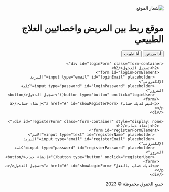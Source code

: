 <!DOCTYPE html>
<html lang="ar" dir="rtl">
<head>
  <meta charset="UTF-8">
  <title>موقع ربط بين المريض واخصائيين العلاج الطبيعي</title>
  <style>
    /* تصميم الواجهة (احتفظ بهذا التصميم كما هو) */
    body { /* ... */ }
    .container { /* ... */ }
    /* ... */
  </style>
  <script src="https://www.gstatic.com/firebasejs/9.15.0/firebase-app-compat.js"></script>
  <script src="https://www.gstatic.com/firebasejs/9.15.0/firebase-auth-compat.js"></script>
  <script src="https://www.gstatic.com/firebasejs/9.15.0/firebase-firestore-compat.js"></script>
  <script>
    // معلومات مشروعك في Firebase (استبدل هذه القيم بمعلومات مشروعك)
    const firebaseConfig = {// For Firebase JS SDK v7.20.0 and later, measurementId is optional
const firebaseConfig = {
  apiKey: "AIzaSyBbrnZTdgXDdVcjLf5te2cPtHAtoxhdFZY",
  authDomain: "shebl-f8189.firebaseapp.com",
  databaseURL: "https://shebl-f8189-default-rtdb.firebaseio.com",
  projectId: "shebl-f8189",
  storageBucket: "shebl-f8189.firebasestorage.app",
  messagingSenderId: "810550477921",
  appId: "1:810550477921:web:377239051a3926d7955620",
  measurementId: "G-N1QYGDCJG9"
};
      // ...
    };
    firebase.initializeApp(firebaseConfig);
    const auth = firebase.auth();
    const db = firebase.firestore();
  </script>
</head>
<body>
  <div class="container">
    <div class="header">
      <img src="logo.png" alt="شعار الموقع">
      <h1>موقع ربط بين المريض واخصائيين العلاج الطبيعي</h1>
    </div>
    <div class="buttons">
      <button id="patientButton">أنا مريض</button>
      <button id="doctorButton">أنا طبيب</button>
    </div>

    <div id="loginForm" class="form-container">
      <h2>تسجيل الدخول</h2>
      <form id="loginFormElement">
        <input type="email" id="loginEmail" placeholder="البريد الإلكتروني">
        <input type="password" id="loginPassword" placeholder="كلمة المرور">
        <button type="button" onclick="loginUser()">تسجيل الدخول</button>
      </form>
      <p>ليس لديك حساب؟ <a href="#" id="showRegisterForm">إنشاء حساب</a></p>
    </div>

    <div id="registerForm" class="form-container" style="display: none;">
      <h2>إنشاء حساب</h2>
      <form id="registerFormElement">
        <input type="text" id="registerName" placeholder="الاسم">
        <input type="email" id="registerEmail" placeholder="البريد الإلكتروني">
        <input type="password" id="registerPassword" placeholder="كلمة المرور">
        <button type="button" onclick="registerUser()">إنشاء حساب</button>
      </form>
      <p>لديك حساب بالفعل؟ <a href="#" id="showLoginForm">تسجيل الدخول</a></p>
    </div>
  </div>

  <div class="footer">
    جميع الحقوق محفوظة &copy; 2023
  </div>

  <script>
    // (النموذج القديم - احتفظ به كما هو)
    const showRegisterForm = document.getElementById('showRegisterForm');
    const showLoginForm = document.getElementById('showLoginForm');
    const loginForm = document.getElementById('loginForm');
    const registerForm = document.getElementById('registerForm');
    const patientButton = document.getElementById('patientButton');
    const doctorButton = document.getElementById('doctorButton');

    showRegisterForm.addEventListener('click', (event) => { /* ... */ });
    showLoginForm.addEventListener('click', (event) => { /* ... */ });
    patientButton.addEventListener('click', () => { /* ... */ });
    doctorButton.addEventListener('click', () => { /* ... */ });

    // دمج مع Firebase
    async function loginUser() {
      const email = document.getElementById('loginEmail').value;
      const password = document.getElementById('loginPassword').value;

      try {
        const userCredential = await auth.signInWithEmailAndPassword(email, password);
        const user = userCredential.user;
        console.log('تم تسجيل الدخول بنجاح:', user);
        // هنا يمكنك توجيه المستخدم إلى الصفحة المناسبة
      } catch (error) {
        console.error('خطأ في تسجيل الدخول:', error);
        alert('خطأ في تسجيل الدخول. يرجى التحقق من البريد الإلكتروني وكلمة المرور.');
      }
    }

    async function registerUser() {
      const name = document.getElementById('registerName').value;
      const email = document.getElementById('registerEmail').value;
      const password = document.getElementById('registerPassword').value;

      try {
        const userCredential = await auth.createUserWithEmailAndPassword(email, password);
        const user = userCredential.user;

        await db.collection('users').doc(user.uid).set({
          name: name,
          email: email
          // ... بيانات إضافية
        });

        console.log('تم إنشاء حساب المستخدم بنجاح');
        alert('تم إنشاء حسابك بنجاح!');
        // هنا يمكنك توجيه المستخدم إلى الصفحة المناسبة
      } catch (error) {
        console.error('خطأ في إنشاء حساب المستخدم:', error);
        alert('حدث خطأ أثناء التسجيل.');
      }
    }
  </script>
</body>
</html>